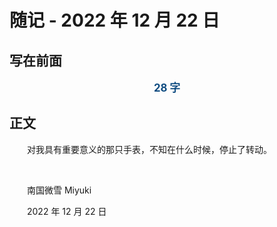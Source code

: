 # 随记 - 2022 年 12 月 22 日

## 写在前面

<p style="color:#0f4c81; text-align:center; font-weight:bold; font-size:larger;">28 字</p>

## 正文

　　对我具有重要意义的那只手表，不知在什么时候，停止了转动。

<br>

　　南国微雪 Miyuki

　　2022 年 12 月 22 日